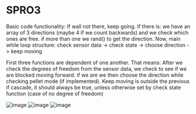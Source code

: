 # SPRO3
Basic code functionality: If wall not there, keep going. If there is: we have an array of 3 directions (maybe 4 if we count backwards) and we check which ones are free. if more than one we rand() to get the direction. 
Now, main while loop structure: check sensor data -> check state -> choose direction -> keep moving

First three functions are dependent of one another. That means: After we check the degrees of freedom from the sensor data, we check to see if we are blocked moving forward. if we are we then choose the direction while checking pellet mode (if implemented). Keep moving is outside the previous if cascade, it should always be true, unless otherwise set by check state function (case of no degree of freedom)


![image](https://github.com/user-attachments/assets/9ef0f54b-a867-4b8c-a284-3fae13e7703a)
![image](https://github.com/user-attachments/assets/eb895ea9-f224-40b7-90d0-b29772ae921d)
![image](https://github.com/user-attachments/assets/919be2de-3909-4924-84c0-655cb4be46a3)
